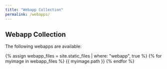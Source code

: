 ```yaml
---
title: "Webapp Collection"
permalink: /webapps/
---
```


## Webapp Collection

The following webapps are available:

{% assign webapp_files = site.static_files | where: "webapp", true %}
{% for myimage in webapp_files %}
  {{ myimage.path }}
{% endfor %}
